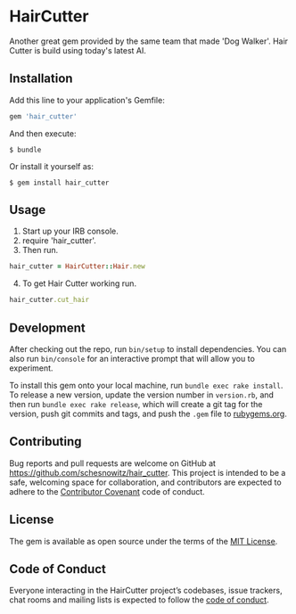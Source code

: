 # HairCutter

Another great gem provided by the same team that made 'Dog Walker'.  Hair Cutter is build using today's latest AI. 

## Installation

Add this line to your application's Gemfile:

```ruby
gem 'hair_cutter'
```

And then execute:

    $ bundle

Or install it yourself as:

    $ gem install hair_cutter

## Usage

1. Start up your IRB console.
2. require 'hair_cutter'.
3. Then run.
```ruby
hair_cutter = HairCutter::Hair.new
```
4. To get Hair Cutter working run.
```ruby
hair_cutter.cut_hair
```
## Development

After checking out the repo, run `bin/setup` to install dependencies. You can also run `bin/console` for an interactive prompt that will allow you to experiment.

To install this gem onto your local machine, run `bundle exec rake install`. To release a new version, update the version number in `version.rb`, and then run `bundle exec rake release`, which will create a git tag for the version, push git commits and tags, and push the `.gem` file to [rubygems.org](https://rubygems.org).

## Contributing

Bug reports and pull requests are welcome on GitHub at https://github.com/schesnowitz/hair_cutter. This project is intended to be a safe, welcoming space for collaboration, and contributors are expected to adhere to the [Contributor Covenant](http://contributor-covenant.org) code of conduct.

## License

The gem is available as open source under the terms of the [MIT License](http://opensource.org/licenses/MIT).

## Code of Conduct

Everyone interacting in the HairCutter project’s codebases, issue trackers, chat rooms and mailing lists is expected to follow the [code of conduct](https://github.com/schesnowitz/hair_cutter/blob/master/CODE_OF_CONDUCT.md).
